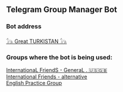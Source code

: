 ## Telegram Group Manager Bot


### Bot address
<a href="https://t.me/groupManager2024_bot">𓃥 Great TURKISTAN 𓃥</a><br>


### Groups where the bot is being used:
<a href="https://t.me/+hVokpxxogngwOTIy">InternationaL FriendS - GeneraL . 🇺🇸🇬🇧</a><br>
<a href="https://t.me/InternationalFriendsAlternative">International Friends - alternative</a><br>
<a href="https://t.me/englishpracticgroup">English Practice Group</a><br>

